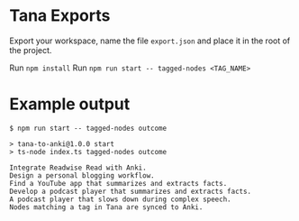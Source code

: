 # Tana Exports
Export your workspace, name the file `export.json` and place it in the root of the project.

Run `npm install`
Run `npm run start -- tagged-nodes <TAG_NAME>`

# Example output
```shell
$ npm run start -- tagged-nodes outcome

> tana-to-anki@1.0.0 start
> ts-node index.ts tagged-nodes outcome

Integrate Readwise Read with Anki.
Design a personal blogging workflow.
Find a YouTube app that summarizes and extracts facts.
Develop a podcast player that summarizes and extracts facts.
A podcast player that slows down during complex speech.
Nodes matching a tag in Tana are synced to Anki.
